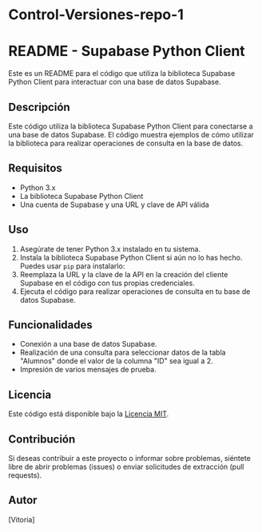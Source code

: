 # Control-Versiones-repo-1

# README - Supabase Python Client

Este es un README para el código que utiliza la biblioteca Supabase Python Client para interactuar con una base de datos Supabase.

## Descripción

Este código utiliza la biblioteca Supabase Python Client para conectarse a una base de datos Supabase. El código muestra ejemplos de cómo utilizar la biblioteca para realizar operaciones de consulta en la base de datos.

## Requisitos

- Python 3.x
- La biblioteca Supabase Python Client
- Una cuenta de Supabase y una URL y clave de API válida

## Uso

1. Asegúrate de tener Python 3.x instalado en tu sistema.
2. Instala la biblioteca Supabase Python Client si aún no lo has hecho. Puedes usar `pip` para instalarlo:
3. Reemplaza la URL y la clave de la API en la creación del cliente Supabase en el código con tus propias credenciales.
4. Ejecuta el código para realizar operaciones de consulta en tu base de datos Supabase.

## Funcionalidades

- Conexión a una base de datos Supabase.
- Realización de una consulta para seleccionar datos de la tabla "Alumnos" donde el valor de la columna "ID" sea igual a 2.
- Impresión de varios mensajes de prueba.

## Licencia

Este código está disponible bajo la [Licencia MIT](LICENSE.md).

## Contribución

Si deseas contribuir a este proyecto o informar sobre problemas, siéntete libre de abrir problemas (issues) o enviar solicitudes de extracción (pull requests).

## Autor

[Vitoria]
